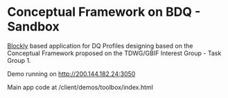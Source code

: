 # Conceptual Framework on BDQ - Sandbox

[Blockly](https://developers.google.com/blockly/) based application for DQ Profiles designing based on the Conceptual Framework proposed on the TDWG/GBIF Interest Group - Task Group 1.

Demo running on http://200.144.182.24:3050

Main app code at /client/demos/toolbox/index.html 
